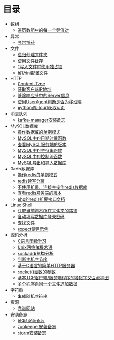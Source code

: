 # 目录

* 数组
  * [遍历数组中的每一个键值对](chapter-array/array-01.md)
* 异常
  * [异常捕获](chapter-exception/exception-01.md)
* 文件
  * [递归创建文件夹](chapter-file/file-01.md)
  * [使用文件缓存](chapter-file/file-02.md)
  * [?写入文件时使用独占锁](chapter-file/file-03.md)
  * [解析ini配置文件](chapter-file/file-04.md)
* HTTP
  * [Content-Type](chapter-http/http-01.md)
  * [获取客户端IP地址](chapter-http/http-02.md)
  * [移除响应头中的Server信息](chapter-http/http-03.md)
  * [使用UserAgent判断是否为移动端](chapter-http/http-04.md)
  * [python调用curl获取网页](chapter-http/http-05.md)
* 消息队列
  * [kafka-manager安装备忘](chapter-message-queue/message-queue-01.md)
* MySQL数据库
  * [操作数据库的单例模式](chapter-mysql/mysql-01.md)
  * [MySQL中的日期时间函数](chapter-mysql/mysql-02.md)
  * [查看MySQL服务端的版本](chapter-mysql/mysql-03.md)
  * [MySQL中的字符串函数](chapter-mysql/mysql-04.md)
  * [MySQL中的控制流函数](chapter-mysql/mysql-05.md)
  * [MySQL导出和导入数据库](chapter-mysql/mysql-06.md)
* Redis数据库
  * [操作redis的单例模式](chapter-redis/redis-01.md)
  * [redis读写分离](chapter-redis/redis-02.md)
  * [不使用扩展，连接并操作redis数据库](chapter-redis/redis-03.md)
  * [查看redis服务端的版本](chapter-redis/redis-04.md)
  * [php的redis扩展接口文档](chapter-redis/redis-05.md)
* Linux Shell
  * [获取当前脚本所在文件夹的路径](chapter-shell/shell-01.md)
  * [自动填写数据库登录密码](chapter-shell/shell-02.md)
  * [查找文件](chapter-shell/shell-03.md)
  * [expect使用示例](chapter-shell/shell-04.md)
* 源码分析
  * [C语言函数学习](chapter-source-code/source-code-01.md)
  * [Unix网络编程术语](chapter-source-code/source-code-02.md)
  * [sockaddr结构分析](chapter-source-code/source-code-03.md)
  * [判断主机字节序](chapter-source-code/source-code-04.md)
  * [基于C语言的简单HTTP服务器](chapter-source-code/source-code-05.md)
  * [socket()函数的参数](chapter-source-code/source-code-06.md)
  * [基本TCP客户端/服务端程序的套接字交互流程图](chapter-source-code/source-code-07.md)
  * [多个程序向同一个文件追加数据](chapter-source-code/source-code-08.md)
* 字符串
  * [生成随机字符串](chapter-string/string-01.md)
* 资源
  * [靠谱网站](chapter-resource/resource-01.md)
* 安装备忘
  * [redis安装备忘](chapter-setup/setup-01.md)
  * [zookeeper安装备忘](chapter-setup/setup-02.md)
  * [storm安装备忘](chapter-setup/setup-03.md)